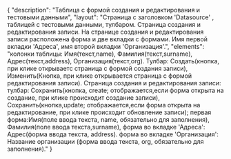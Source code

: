 {
"description": "Таблица с формой создания и редактирования и тестовыми данными",
"layout": "Страница с заголовком 'Datasource' , таблицей с тестовыми данными, тулбаром. Страница создания и редактирования записи.
На странице создания и редактирования записи расположена форма и две вкладки с формами. Имя первой вкладки 'Адреса', имя второй вкладки 'Организация'.",
"elements": "колонки таблицы: Имя(текст,name), Фамилия(текст,surname), Адрес(текст,address), Организация(текст,org).
Тулбар: Создать(кнопка, при клике открываетс страница с формой создания записи), Изменить(Кнопка, при клике открывается страница с формой редактирования записи).
Страница создания и редактирования записи: тулбар: Сохранить(кнопка, create; отображается,если форма открыта на создание, при клике происходит создание записи), 
Сохранить(кнопка,update; отображается,если форма открыта на редактирование, при клике происходит обновление записи); 
первая форма:Имя(поле ввода текста, name, обязательно для заполнения), Фамилия(поле ввода текста,surname),
форма во вкладке 'Адреса': Адрес(форма ввода текста, address).
форма во вкладке 'Организация': Название организации (форма ввода текста, org, обязательно для заполнения)."
}
